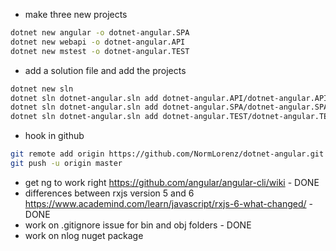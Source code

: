 * make three new projects

```bash
dotnet new angular -o dotnet-angular.SPA
dotnet new webapi -o dotnet-angular.API
dotnet new mstest -o dotnet-angular.TEST
```

* add a solution file and add the projects

```bash
dotnet new sln
dotnet sln dotnet-angular.sln add dotnet-angular.API/dotnet-angular.API.csproj
dotnet sln dotnet-angular.sln add dotnet-angular.SPA/dotnet-angular.SPA.csproj
dotnet sln dotnet-angular.sln add dotnet-angular.TEST/dotnet-angular.TEST.csproj
```

* hook in github

```bash
git remote add origin https://github.com/NormLorenz/dotnet-angular.git
git push -u origin master
```

* get ng to work right https://github.com/angular/angular-cli/wiki - DONE
* differences between rxjs version 5 and 6 https://www.academind.com/learn/javascript/rxjs-6-what-changed/ - DONE
* work on .gitignore issue for bin and obj folders - DONE
* work on nlog nuget package

